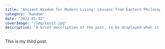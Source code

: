 ```yaml
---
title: "Ancient Wisdom for Modern Living: Lessons from Eastern Philosophies"
category: "Random"
date: "2022-01-02"
coverImage: "/img/test2.jpg"
description: "A brief description of the post, to be displayed when it is previewed. Shouldn't be more than a couple of sentences."
---
```


This is my third post.
